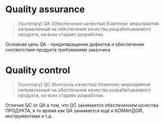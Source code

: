 # Quality assurance



> [!summary] QA (Обеспечение качества)
> Комплекс мероприятий направленный на обеспечение качества разрабатываемого продукта, на всех стадиях разработки.

Основная цель QA - предотвращение дефектов и обеспечение соответствия продукта требованиям заказчика
# Quality control

> [!summary] QC (Контроль качества)
> Комплекс мероприятий направленный на обеспечение качества разрабатываемого продукта, на всех стадиях разработки.

Отличие QC от QA в том, что QC занимается обеспечением качества ПРОДУКТА, в то время как QA занимается ещё и КОМАНДОЙ, инструментами и т.д. 

